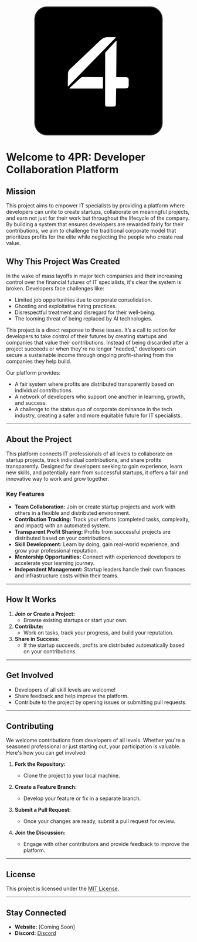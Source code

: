 <p align="center">
  <img src="./docs/images/logo.png" alt="4PR Logo" width="350">
</p>

# Welcome to 4PR: Developer Collaboration Platform

## Mission
This project aims to empower IT specialists by providing a platform where developers can unite to create startups, collaborate on meaningful projects, and earn not just for their work but throughout the lifecycle of the company. By building a system that ensures developers are rewarded fairly for their contributions, we aim to challenge the traditional corporate model that prioritizes profits for the elite while neglecting the people who create real value.

## Why This Project Was Created
In the wake of mass layoffs in major tech companies and their increasing control over the financial futures of IT specialists, it's clear the system is broken. Developers face challenges like:
- Limited job opportunities due to corporate consolidation.
- Ghosting and exploitative hiring practices.
- Disrespectful treatment and disregard for their well-being.
- The looming threat of being replaced by AI technologies.

This project is a direct response to these issues. It’s a call to action for developers to take control of their futures by creating startups and companies that value their contributions. Instead of being discarded after a project succeeds or when they're no longer "needed," developers can secure a sustainable income through ongoing profit-sharing from the companies they help build.

Our platform provides:
- A fair system where profits are distributed transparently based on individual contributions.
- A network of developers who support one another in learning, growth, and success.
- A challenge to the status quo of corporate dominance in the tech industry, creating a safer and more equitable future for IT specialists.

---

## About the Project
This platform connects IT professionals of all levels to collaborate on startup projects, track individual contributions, and share profits transparently. Designed for developers seeking to gain experience, learn new skills, and potentially earn from successful startups, it offers a fair and innovative way to work and grow together.

### Key Features
- **Team Collaboration:** Join or create startup projects and work with others in a flexible and distributed environment.
- **Contribution Tracking:** Track your efforts (completed tasks, complexity, and impact) with an automated system.
- **Transparent Profit Sharing:** Profits from successful projects are distributed based on your contributions.
- **Skill Development:** Learn by doing, gain real-world experience, and grow your professional reputation.
- **Mentorship Opportunities:** Connect with experienced developers to accelerate your learning journey.
- **Independent Management:** Startup leaders handle their own finances and infrastructure costs within their teams.

---

## How It Works
1. **Join or Create a Project:** 
   - Browse existing startups or start your own.
2. **Contribute:** 
   - Work on tasks, track your progress, and build your reputation.
3. **Share in Success:** 
   - If the startup succeeds, profits are distributed automatically based on your contributions.

---

## Get Involved
- Developers of all skill levels are welcome!  
- Share feedback and help improve the platform.  
- Contribute to the project by opening issues or submitting pull requests.

---

## Contributing

We welcome contributions from developers of all levels. Whether you're a seasoned professional or just starting out, your participation is valuable. Here's how you can get involved:

1. **Fork the Repository:**
   - Clone the project to your local machine.

2. **Create a Feature Branch:**
   - Develop your feature or fix in a separate branch.

3. **Submit a Pull Request:**
   - Once your changes are ready, submit a pull request for review.

4. **Join the Discussion:**
   - Engage with other contributors and provide feedback to improve the platform.

---

## License
This project is licensed under the [MIT License](LICENSE).

---

## Stay Connected
- **Website:** [Coming Soon]  
- **Discord:** [Discord](https://discord.gg/vfX6KvTH7B)

